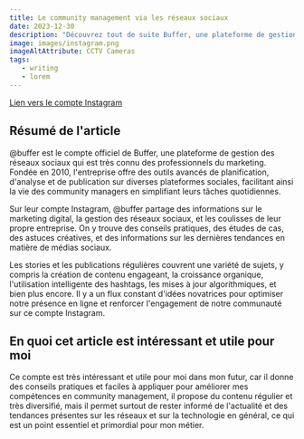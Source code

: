 ```yaml
---
title: Le community management via les réseaux sociaux
date: 2023-12-30
description: "Découvrez tout de suite Buffer, une plateforme de gestion des réseaux sociaux qui est très connu des professionnels du marketing sur Instagram"
image: images/instagram.png
imageAltAttribute: CCTV Cameras
tags:
   - writing 
   - lorem 
---
```

[Lien vers le compte Instagram](https://www.instagram.com/buffer/)
## Résumé de l'article

@buffer est le compte officiel de Buffer, une plateforme de gestion des réseaux sociaux qui est très connu des professionnels du marketing. Fondée en 2010, l'entreprise offre des outils avancés de planification, d'analyse et de publication sur diverses plateformes sociales, facilitant ainsi la vie des community managers en simplifiant leurs tâches quotidiennes.

Sur leur compte Instagram, @buffer partage des informations sur le marketing digital, la gestion des réseaux sociaux, et les coulisses de leur propre entreprise. On y trouve des conseils pratiques, des études de cas, des astuces créatives, et des informations sur les dernières tendances en matière de médias sociaux.

Les stories et les publications régulières couvrent une variété de sujets, y compris la création de contenu engageant, la croissance organique, l'utilisation intelligente des hashtags, les mises à jour algorithmiques, et bien plus encore. Il y a un flux constant d'idées novatrices pour optimiser notre présence en ligne et renforcer l'engagement de notre communauté sur ce compte Instagram.

## En quoi cet article est intéressant et utile pour moi
Ce compte est très intéressant et utile pour moi dans mon futur, car il donne des conseils pratiques et faciles à appliquer pour améliorer mes compétences en community management, il propose du contenu régulier et très diversifié, mais il permet surtout de rester informé de l'actualité et des tendances présentes sur les réseaux et sur la technologie en général, ce qui est un point essentiel et primordial pour mon métier. 



